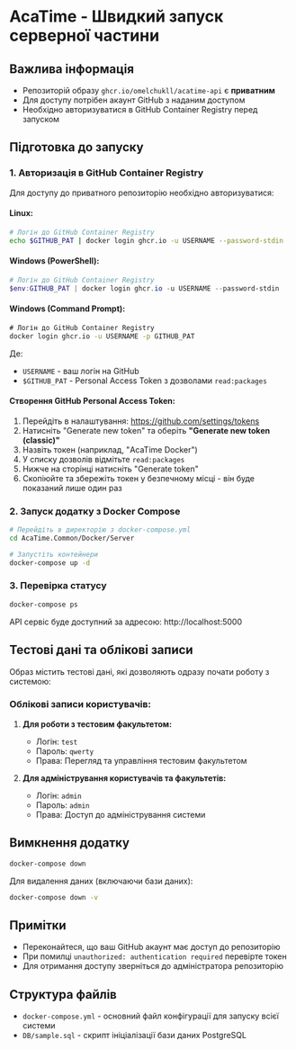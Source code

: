 # AcaTime - Швидкий запуск серверної частини

## Важлива інформація
- Репозиторій образу `ghcr.io/omelchukll/acatime-api` є **приватним**
- Для доступу потрібен акаунт GitHub з наданим доступом
- Необхідно авторизуватися в GitHub Container Registry перед запуском

## Підготовка до запуску

### 1. Авторизація в GitHub Container Registry
Для доступу до приватного репозиторію необхідно авторизуватися:

#### Linux:
```bash
# Логін до GitHub Container Registry
echo $GITHUB_PAT | docker login ghcr.io -u USERNAME --password-stdin
```

#### Windows (PowerShell):
```powershell
# Логін до GitHub Container Registry
$env:GITHUB_PAT | docker login ghcr.io -u USERNAME --password-stdin
```

#### Windows (Command Prompt):
```cmd
# Логін до GitHub Container Registry
docker login ghcr.io -u USERNAME -p GITHUB_PAT
```

Де:
- `USERNAME` - ваш логін на GitHub
- `$GITHUB_PAT` - Personal Access Token з дозволами `read:packages`

#### Створення GitHub Personal Access Token:
1. Перейдіть в налаштування: https://github.com/settings/tokens
2. Натисніть "Generate new token" та оберіть **"Generate new token (classic)"**
3. Назвіть токен (наприклад, "AcaTime Docker")
4. У списку дозволів відмітьте `read:packages`
5. Нижче на сторінці натисніть "Generate token"
6. Скопіюйте та збережіть токен у безпечному місці - він буде показаний лише один раз

### 2. Запуск додатку з Docker Compose

```bash
# Перейдіть в директорію з docker-compose.yml
cd AcaTime.Common/Docker/Server

# Запустіть контейнери
docker-compose up -d
```

### 3. Перевірка статусу

```bash
docker-compose ps
```

API сервіс буде доступний за адресою: http://localhost:5000

## Тестові дані та облікові записи

Образ містить тестові дані, які дозволяють одразу почати роботу з системою:

### Облікові записи користувачів:

1. **Для роботи з тестовим факультетом:**
   - Логін: `test`
   - Пароль: `qwerty`
   - Права: Перегляд та управління тестовим факультетом

2. **Для адміністрування користувачів та факультетів:**
   - Логін: `admin`
   - Пароль: `admin`
   - Права: Доступ до адміністрування системи

## Вимкнення додатку

```bash
docker-compose down
```

Для видалення даних (включаючи бази даних):

```bash
docker-compose down -v
```

## Примітки
- Переконайтеся, що ваш GitHub акаунт має доступ до репозиторію
- При помилці `unauthorized: authentication required` перевірте токен
- Для отримання доступу зверніться до адміністратора репозиторію

## Структура файлів
- `docker-compose.yml` - основний файл конфігурації для запуску всієї системи
- `DB/sample.sql` - скрипт ініціалізації бази даних PostgreSQL 